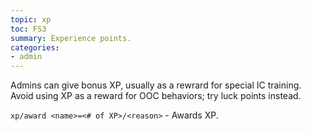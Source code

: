```yaml
---
topic: xp
toc: FS3
summary: Experience points.
categories:
- admin
---
```

Admins can give bonus XP, usually as a rewrard for special IC training. Avoid using XP as a reward for OOC behaviors; try luck points instead.

 `xp/award <name>=<# of XP>/<reason>` - Awards XP.
